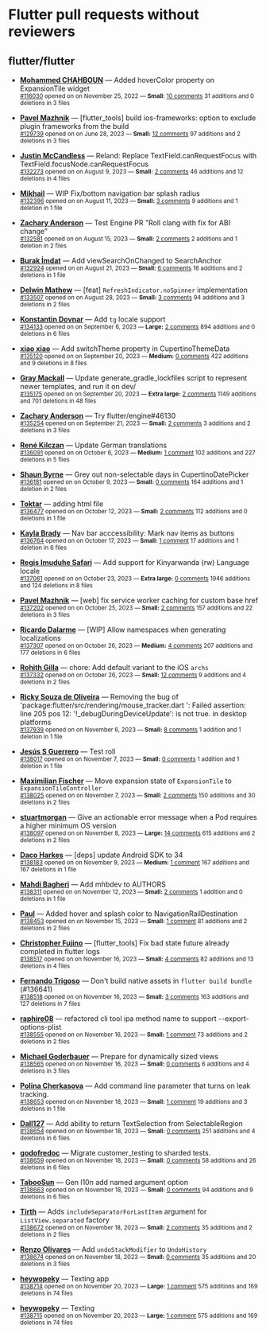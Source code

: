 # Flutter pull requests without reviewers

## flutter/flutter

* **[Mohammed  CHAHBOUN](https://github.com/M97Chahboun)** &mdash; Added hoverColor property on ExpansionTile widget<br />
    <sub>[#116030](https://github.com/flutter/flutter/pull/116030) opened on on November 25, 2022 &mdash; **Small:** [10 comments](https://github.com/flutter/flutter/pull/116030) 31 additions and 0 deletions in 3 files</sub><br />

* **[Pavel Mazhnik](https://github.com/p-mazhnik)** &mdash; [flutter_tools] build ios-frameworks: option to exclude plugin frameworks from the build<br />
    <sub>[#129739](https://github.com/flutter/flutter/pull/129739) opened on on June 28, 2023 &mdash; **Small:** [12 comments](https://github.com/flutter/flutter/pull/129739) 97 additions and 2 deletions in 3 files</sub><br />

* **[Justin McCandless](https://github.com/justinmc)** &mdash; Reland: Replace TextField.canRequestFocus with TextField.focusNode.canRequestFocus<br />
    <sub>[#132273](https://github.com/flutter/flutter/pull/132273) opened on on August 9, 2023 &mdash; **Small:** [2 comments](https://github.com/flutter/flutter/pull/132273) 46 additions and 12 deletions in 4 files</sub><br />

* **[Mikhail](https://github.com/mishapark)** &mdash; WIP Fix/bottom navigation bar splash radius<br />
    <sub>[#132396](https://github.com/flutter/flutter/pull/132396) opened on on August 11, 2023 &mdash; **Small:** [3 comments](https://github.com/flutter/flutter/pull/132396) 9 additions and 1 deletion in 1 file</sub><br />

* **[Zachary Anderson](https://github.com/zanderso)** &mdash; Test Engine PR "Roll clang with fix for ABI change"<br />
    <sub>[#132581](https://github.com/flutter/flutter/pull/132581) opened on on August 15, 2023 &mdash; **Small:** [2 comments](https://github.com/flutter/flutter/pull/132581) 2 additions and 1 deletion in 2 files</sub><br />

* **[Burak İmdat](https://github.com/burakJs)** &mdash; Add viewSearchOnChanged to SearchAnchor<br />
    <sub>[#132924](https://github.com/flutter/flutter/pull/132924) opened on on August 21, 2023 &mdash; **Small:** [6 comments](https://github.com/flutter/flutter/pull/132924) 16 additions and 2 deletions in 1 file</sub><br />

* **[Delwin Mathew](https://github.com/opxdelwin)** &mdash; [feat] `RefreshIndicator.noSpinner` implementation<br />
    <sub>[#133507](https://github.com/flutter/flutter/pull/133507) opened on on August 28, 2023 &mdash; **Small:** [3 comments](https://github.com/flutter/flutter/pull/133507) 94 additions and 3 deletions in 2 files</sub><br />

* **[Konstantin Dovnar](https://github.com/Vorkytaka)** &mdash; Add `tg` locale support<br />
    <sub>[#134133](https://github.com/flutter/flutter/pull/134133) opened on on September 6, 2023 &mdash; **Large:** [2 comments](https://github.com/flutter/flutter/pull/134133) 894 additions and 0 deletions in 6 files</sub><br />

* **[xiao xiao](https://github.com/xiaoxiaowesley)** &mdash; Add switchTheme property in CupertinoThemeData <br />
    <sub>[#135120](https://github.com/flutter/flutter/pull/135120) opened on on September 20, 2023 &mdash; **Medium:** [0 comments](https://github.com/flutter/flutter/pull/135120) 422 additions and 9 deletions in 8 files</sub><br />

* **[Gray Mackall](https://github.com/gmackall)** &mdash; Update generate_gradle_lockfiles script to represent newer templates, and run it on dev/<br />
    <sub>[#135175](https://github.com/flutter/flutter/pull/135175) opened on on September 20, 2023 &mdash; **Extra large:** [2 comments](https://github.com/flutter/flutter/pull/135175) 1149 additions and 701 deletions in 48 files</sub><br />

* **[Zachary Anderson](https://github.com/zanderso)** &mdash; Try flutter/engine#46130<br />
    <sub>[#135254](https://github.com/flutter/flutter/pull/135254) opened on on September 21, 2023 &mdash; **Small:** [2 comments](https://github.com/flutter/flutter/pull/135254) 3 additions and 2 deletions in 3 files</sub><br />

* **[René Kilczan](https://github.com/rekire)** &mdash; Update German translations<br />
    <sub>[#136091](https://github.com/flutter/flutter/pull/136091) opened on on October 6, 2023 &mdash; **Medium:** [1 comment](https://github.com/flutter/flutter/pull/136091) 102 additions and 227 deletions in 5 files</sub><br />

* **[Shaun Byrne](https://github.com/ShaunByrne-UniSA)** &mdash; Grey out non-selectable days in CupertinoDatePicker<br />
    <sub>[#136181](https://github.com/flutter/flutter/pull/136181) opened on on October 9, 2023 &mdash; **Small:** [0 comments](https://github.com/flutter/flutter/pull/136181) 164 additions and 1 deletion in 2 files</sub><br />

* **[Toktar](https://github.com/Toktarla)** &mdash; adding html file<br />
    <sub>[#136477](https://github.com/flutter/flutter/pull/136477) opened on on October 12, 2023 &mdash; **Small:** [2 comments](https://github.com/flutter/flutter/pull/136477) 112 additions and 0 deletions in 1 file</sub><br />

* **[Kayla Brady](https://github.com/KaylaBrady)** &mdash; Nav bar acccessibility: Mark nav items as buttons<br />
    <sub>[#136764](https://github.com/flutter/flutter/pull/136764) opened on on October 17, 2023 &mdash; **Small:** [1 comment](https://github.com/flutter/flutter/pull/136764) 17 additions and 1 deletion in 6 files</sub><br />

* **[Regis Imuduhe Safari](https://github.com/RegisSaffi)** &mdash; Add support for Kinyarwanda (rw) Language locale<br />
    <sub>[#137061](https://github.com/flutter/flutter/pull/137061) opened on on October 23, 2023 &mdash; **Extra large:** [0 comments](https://github.com/flutter/flutter/pull/137061) 1946 additions and 124 deletions in 8 files</sub><br />

* **[Pavel Mazhnik](https://github.com/p-mazhnik)** &mdash; [web] fix service worker caching for custom base href<br />
    <sub>[#137202](https://github.com/flutter/flutter/pull/137202) opened on on October 25, 2023 &mdash; **Small:** [2 comments](https://github.com/flutter/flutter/pull/137202) 157 additions and 22 deletions in 3 files</sub><br />

* **[Ricardo Dalarme](https://github.com/ricardodalarme)** &mdash; [WIP] Allow namespaces when generating localizations<br />
    <sub>[#137307](https://github.com/flutter/flutter/pull/137307) opened on on October 26, 2023 &mdash; **Medium:** [4 comments](https://github.com/flutter/flutter/pull/137307) 207 additions and 177 deletions in 6 files</sub><br />

* **[Rohith Gilla](https://github.com/Rohithgilla12)** &mdash; chore: Add default variant to the iOS `archs`<br />
    <sub>[#137332](https://github.com/flutter/flutter/pull/137332) opened on on October 26, 2023 &mdash; **Small:** [12 comments](https://github.com/flutter/flutter/pull/137332) 9 additions and 4 deletions in 2 files</sub><br />

* **[Ricky Souza de Oliveira](https://github.com/HeroRickyGAMES)** &mdash; Removing the bug of 'package:flutter/src/rendering/mouse_tracker.dart ': Failed assertion: line 205 pos 12: '!_debugDuringDeviceUpdate': is not true. in desktop platforms<br />
    <sub>[#137939](https://github.com/flutter/flutter/pull/137939) opened on on November 6, 2023 &mdash; **Small:** [8 comments](https://github.com/flutter/flutter/pull/137939) 1 addition and 1 deletion in 1 file</sub><br />

* **[Jesús S Guerrero](https://github.com/Jasguerrero)** &mdash; Test roll<br />
    <sub>[#138017](https://github.com/flutter/flutter/pull/138017) opened on on November 7, 2023 &mdash; **Small:** [0 comments](https://github.com/flutter/flutter/pull/138017) 1 addition and 1 deletion in 1 file</sub><br />

* **[Maximilian Fischer](https://github.com/fischerscode)** &mdash; Move expansion state of `ExpansionTile` to `ExpansionTileController`<br />
    <sub>[#138025](https://github.com/flutter/flutter/pull/138025) opened on on November 7, 2023 &mdash; **Small:** [2 comments](https://github.com/flutter/flutter/pull/138025) 150 additions and 30 deletions in 2 files</sub><br />

* **[stuartmorgan](https://github.com/stuartmorgan)** &mdash; Give an actionable error message when a Pod requires a higher minimum OS version<br />
    <sub>[#138097](https://github.com/flutter/flutter/pull/138097) opened on on November 8, 2023 &mdash; **Large:** [14 comments](https://github.com/flutter/flutter/pull/138097) 615 additions and 2 deletions in 2 files</sub><br />

* **[Daco Harkes](https://github.com/dcharkes)** &mdash; [deps] update Android SDK to 34<br />
    <sub>[#138183](https://github.com/flutter/flutter/pull/138183) opened on on November 9, 2023 &mdash; **Medium:** [1 comment](https://github.com/flutter/flutter/pull/138183) 167 additions and 167 deletions in 1 file</sub><br />

* **[Mahdi Bagheri](https://github.com/mhbdev)** &mdash; Add mhbdev to AUTHORS<br />
    <sub>[#138311](https://github.com/flutter/flutter/pull/138311) opened on on November 12, 2023 &mdash; **Small:** [2 comments](https://github.com/flutter/flutter/pull/138311) 1 addition and 0 deletions in 1 file</sub><br />

* **[Paul](https://github.com/PAException)** &mdash; Added hover and splash color to NavigationRailDestination<br />
    <sub>[#138453](https://github.com/flutter/flutter/pull/138453) opened on on November 15, 2023 &mdash; **Small:** [1 comment](https://github.com/flutter/flutter/pull/138453) 81 additions and 2 deletions in 2 files</sub><br />

* **[Christopher Fujino](https://github.com/christopherfujino)** &mdash; [flutter_tools] Fix bad state future already completed in flutter logs<br />
    <sub>[#138517](https://github.com/flutter/flutter/pull/138517) opened on on November 16, 2023 &mdash; **Small:** [4 comments](https://github.com/flutter/flutter/pull/138517) 82 additions and 13 deletions in 4 files</sub><br />

* **[Fernando Trigoso](https://github.com/fertrig)** &mdash; Don't build native assets in `flutter build bundle` (#136641)<br />
    <sub>[#138518](https://github.com/flutter/flutter/pull/138518) opened on on November 16, 2023 &mdash; **Small:** [3 comments](https://github.com/flutter/flutter/pull/138518) 163 additions and 127 deletions in 7 files</sub><br />

* **[raphire08](https://github.com/raphire08)** &mdash; refactored cli tool ipa method name to support --export-options-plist<br />
    <sub>[#138555](https://github.com/flutter/flutter/pull/138555) opened on on November 16, 2023 &mdash; **Small:** [1 comment](https://github.com/flutter/flutter/pull/138555) 73 additions and 2 deletions in 2 files</sub><br />

* **[Michael Goderbauer](https://github.com/goderbauer)** &mdash; Prepare for dynamically sized views<br />
    <sub>[#138565](https://github.com/flutter/flutter/pull/138565) opened on on November 16, 2023 &mdash; **Small:** [0 comments](https://github.com/flutter/flutter/pull/138565) 6 additions and 4 deletions in 3 files</sub><br />

* **[Polina Cherkasova](https://github.com/polina-c)** &mdash; Add command line parameter that turns on leak tracking.<br />
    <sub>[#138653](https://github.com/flutter/flutter/pull/138653) opened on on November 18, 2023 &mdash; **Small:** [1 comment](https://github.com/flutter/flutter/pull/138653) 19 additions and 3 deletions in 1 file</sub><br />

* **[Dall127](https://github.com/Dall127)** &mdash; Add ability to return TextSelection from SelectableRegion<br />
    <sub>[#138654](https://github.com/flutter/flutter/pull/138654) opened on on November 18, 2023 &mdash; **Small:** [0 comments](https://github.com/flutter/flutter/pull/138654) 251 additions and 4 deletions in 6 files</sub><br />

* **[godofredoc](https://github.com/godofredoc)** &mdash; Migrate customer_testing to sharded tests.<br />
    <sub>[#138659](https://github.com/flutter/flutter/pull/138659) opened on on November 18, 2023 &mdash; **Small:** [0 comments](https://github.com/flutter/flutter/pull/138659) 58 additions and 26 deletions in 6 files</sub><br />

* **[TabooSun](https://github.com/TabooSun)** &mdash; Gen l10n add named argument option<br />
    <sub>[#138663](https://github.com/flutter/flutter/pull/138663) opened on on November 18, 2023 &mdash; **Small:** [0 comments](https://github.com/flutter/flutter/pull/138663) 94 additions and 9 deletions in 6 files</sub><br />

* **[Tirth](https://github.com/piedcipher)** &mdash; Adds `includeSeparatorForLastItem` argument for `ListView.separated` factory<br />
    <sub>[#138672](https://github.com/flutter/flutter/pull/138672) opened on on November 18, 2023 &mdash; **Small:** [2 comments](https://github.com/flutter/flutter/pull/138672) 35 additions and 2 deletions in 2 files</sub><br />

* **[Renzo Olivares](https://github.com/Renzo-Olivares)** &mdash; Add `undoStackModifier` to `UndoHistory`<br />
    <sub>[#138674](https://github.com/flutter/flutter/pull/138674) opened on on November 18, 2023 &mdash; **Small:** [0 comments](https://github.com/flutter/flutter/pull/138674) 35 additions and 20 deletions in 3 files</sub><br />

* **[heywopeky](https://github.com/heywopeky)** &mdash; Texting app<br />
    <sub>[#138714](https://github.com/flutter/flutter/pull/138714) opened on on November 20, 2023 &mdash; **Large:** [1 comment](https://github.com/flutter/flutter/pull/138714) 575 additions and 169 deletions in 74 files</sub><br />

* **[heywopeky](https://github.com/heywopeky)** &mdash; Texting<br />
    <sub>[#138715](https://github.com/flutter/flutter/pull/138715) opened on on November 20, 2023 &mdash; **Large:** [1 comment](https://github.com/flutter/flutter/pull/138715) 575 additions and 169 deletions in 74 files</sub><br />

